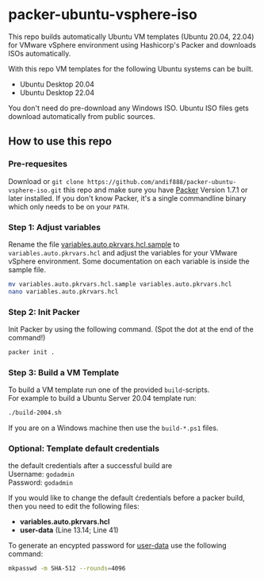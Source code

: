 # packer-ubuntu-vsphere-iso

This repo builds automatically Ubuntu VM templates (Ubuntu 20.04, 22.04) for VMware vSphere environment using Hashicorp's Packer and downloads ISOs automatically.  

With this repo VM templates for the following Ubuntu systems can be built.

- Ubuntu Desktop 20.04
- Ubuntu Desktop 22.04

You don't need do pre-download any Windows ISO.
Ubuntu ISO files gets download automatically from public sources.

## How to use this repo

### Pre-requesites

Download or `git clone https://github.com/andif888/packer-ubuntu-vsphere-iso.git` this repo and make sure you have [Packer](https://www.packer.io/downloads) Version 1.7.1 or later installed. If you don't know Packer, it's a single commandline binary which only needs to be on your `PATH`.

### Step 1: Adjust variables

Rename the file [variables.auto.pkrvars.hcl.sample](variables.auto.pkrvars.hcl.sample) to `variables.auto.pkrvars.hcl` and adjust the variables for your VMware vSphere environment. Some documentation on each variable is inside the sample file.
```bash
mv variables.auto.pkrvars.hcl.sample variables.auto.pkrvars.hcl
nano variables.auto.pkrvars.hcl
```

### Step 2: Init Packer

Init Packer by using the following command. (Spot the dot at the end of the command!)
```bash
packer init .
```

### Step 3: Build a VM Template

To build a VM template run one of the provided `build`-scripts.   
For example to build a Ubuntu Server 20.04 template run:
```bash
./build-2004.sh
```
If you are on a Windows machine then use the `build-*.ps1` files.


### Optional: Template default credentials

the default credentials after a successful build are   
Username: `godadmin`   
Password: `godadmin`  

If you would like to change the default ćredentials before a packer build, then you need to edit the following files:

- **variables.auto.pkrvars.hcl**
- **user-data** (Line 13.14; Line 41)

To generate an encypted password for [user-data](./html/user-data) use the following command:
```bash
mkpasswd -m SHA-512 --rounds=4096
```
